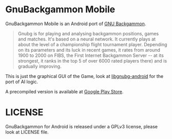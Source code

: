 # GnuBackgammon Mobile

GnuBackgammon Mobile is an Android port of [GNU Backgammon](http://www.gnubg.org/).

> Gnubg is for playing and analysing backgammon positions, games and matches. It's based on a neural network. It currently plays at about the level of a championship flight tournament player. Depending on its parameters and its luck in recent games, it rates from around 1900 to 2000 on FIBS, the First Internet Backgammon Server -- at its strongest, it ranks in the top 5 of over 6000 rated players there) and is gradually improving.

This is just the graphical GUI of the Game, look at [libgnubg-android](http://github.com/alcacoop/libgnubg-android) for the port of AI logic.

A precompiled version is available at [Google Play Store](https://play.google.com/store/apps/details?id=it.alcacoop.gnubackgammon).

# LICENSE

GnuBackgammon for Android is released under a GPLv3 license, please look at LICENSE file.
